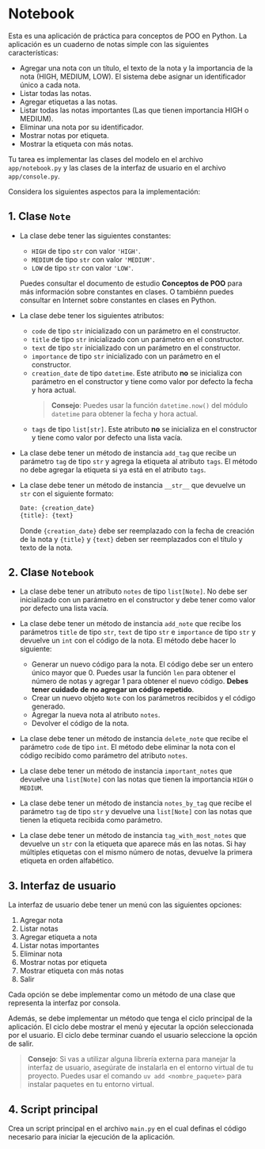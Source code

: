 # Notebook

Esta es una aplicación de práctica para conceptos de POO en Python. La aplicación es un cuaderno de notas simple con las siguientes características:

- Agregar una nota con un título, el texto de la nota y la importancia de la nota (HIGH, MEDIUM, LOW). 
El sistema debe asignar un identificador único a cada nota.
- Listar todas las notas.
- Agregar etiquetas a las notas.
- Listar todas las notas importantes (Las que tienen importancia HIGH o MEDIUM).
- Eliminar una nota por su identificador.
- Mostrar notas por etiqueta.
- Mostrar la etiqueta con más notas.

Tu tarea es implementar las clases del modelo en el archivo `app/notebook.py` y las
clases de la interfaz de usuario en el archivo `app/console.py`. 

Considera los siguientes aspectos para la implementación:

## 1. Clase `Note`

- La clase debe tener las siguientes constantes:

  - `HIGH` de tipo `str` con valor `'HIGH'`.
  - `MEDIUM` de tipo `str` con valor `'MEDIUM'`.
  - `LOW` de tipo `str` con valor `'LOW'`.

  Puedes consultar el documento de estudio **Conceptos de POO** para más información sobre constantes en clases.
  O tambiénn puedes consultar en Internet sobre constantes en clases en Python.


- La clase debe tener los siguientes atributos:

  - `code` de tipo `str` inicializado con un parámetro en el constructor.
  - `title` de tipo `str` inicializado con un parámetro en el constructor.
  - `text` de tipo `str` inicializado con un parámetro en el constructor.
  - `importance` de tipo `str` inicializado con un parámetro en el constructor.
  - `creation_date` de tipo `datetime`. Este atributo **no** se inicializa con parámetro en el constructor y 
  tiene como valor por defecto la fecha y hora actual.
      > **Consejo**: Puedes usar la función `datetime.now()` del módulo `datetime` para obtener la fecha y hora actual.
  - `tags` de tipo `list[str]`. Este atributo **no** se inicializa en el constructor y tiene como valor por defecto una lista vacía.


- La clase debe tener un método de instancia `add_tag` que recibe un parámetro `tag` de tipo `str` y agrega la etiqueta al atributo `tags`. 
El método no debe agregar la etiqueta si ya está en el atributo `tags`.


- La clase debe tener un método de instancia `__str__` que devuelve un `str` con el siguiente formato:

    ```python
    Date: {creation_date}
    {title}: {text}
    ```

    Donde `{creation_date}` debe ser reemplazado con la fecha de creación de la nota y `{title}` y `{text}` deben ser 
    reemplazados con el título y texto de la nota.

## 2. Clase `Notebook`

- La clase debe tener un atributo `notes` de tipo `list[Note]`. No debe ser inicializado con un parámetro en el 
constructor y debe tener como valor por defecto una lista vacía.


- La clase debe tener un método de instancia `add_note` que recibe los parámetros `title` de tipo `str`, `text` de tipo 
`str` e `importance` de tipo `str` y devuelve un `int` con el código de la nota. El método debe hacer lo siguiente:

  - Generar un nuevo código para la nota. El código debe ser un entero único mayor que 0. Puedes usar la función `len` 
  para obtener el número de notas y agregar 1 para obtener el nuevo código. **Debes tener cuidado de no agregar un código
  repetido**.
  - Crear un nuevo objeto `Note` con los parámetros recibidos y el código generado.
  - Agregar la nueva nota al atributo `notes`.
  - Devolver el código de la nota.

- La clase debe tener un método de instancia `delete_note` que recibe el parámetro `code` de tipo `int`. 
  El método debe eliminar la nota con el código recibido como parámetro del atributo `notes`.
- La clase debe tener un método de instancia `important_notes` que devuelve una `list[Note]` con las notas que tienen 
  la importancia `HIGH` o `MEDIUM`.
- La clase debe tener un método de instancia `notes_by_tag` que recibe el parámetro `tag` de tipo `str` y devuelve 
  una `list[Note]` con las notas que tienen la etiqueta recibida como parámetro.
- La clase debe tener un método de instancia `tag_with_most_notes` que devuelve un `str` con la etiqueta que 
  aparece más en las notas. Si hay múltiples etiquetas con el mismo número de notas, devuelve la primera 
  etiqueta en orden alfabético.

## 3. Interfaz de usuario

La interfaz de usuario debe tener un menú con las siguientes opciones:

1. Agregar nota
2. Listar notas
3. Agregar etiqueta a nota
4. Listar notas importantes
5. Eliminar nota
6. Mostrar notas por etiqueta
7. Mostrar etiqueta con más notas
8. Salir

Cada opción se debe implementar como un método de una clase que representa la interfaz por consola.

Además, se debe implementar un método que tenga el ciclo principal de la aplicación. El ciclo debe mostrar el menú y
ejecutar la opción seleccionada por el usuario. El ciclo debe terminar cuando el usuario seleccione la opción de salir.

 > **Consejo**: Si vas a utilizar alguna librería externa para manejar la interfaz de usuario, asegúrate
 > de instalarla en el entorno virtual de tu proyecto. Puedes usar el comando `uv add <nombre_paquete>` para instalar
 > paquetes en tu entorno virtual.

## 4. Script principal

Crea un script principal en el archivo `main.py` en el cual definas el código necesario para iniciar la 
ejecución de la aplicación.


